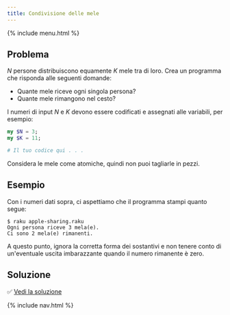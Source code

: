 ```yaml
---
title: Condivisione delle mele
---
```


{% include menu.html %}

## Problema

_N_ persone distribuiscono equamente _K_ mele tra di loro. Crea un programma che risponda alle seguenti domande:

* Quante mele riceve ogni singola persona?
* Quante mele rimangono nel cesto?

I numeri di input _N_ e _K_ devono essere codificati e assegnati alle variabili, per esempio:

```raku
my $N = 3;
my $K = 11;

# Il tuo codice qui . . .
```

Considera le mele come atomiche, quindi non puoi tagliarle in pezzi.

## Esempio

Con i numeri dati sopra, ci aspettiamo che il programma stampi quanto segue:

```console
$ raku apple-sharing.raku
Ogni persona riceve 3 mela(e).
Ci sono 2 mela(e) rimanenti.
```

A questo punto, ignora la corretta forma dei sostantivi e non tenere conto di un'eventuale uscita imbarazzante quando il numero rimanente è zero.

## Soluzione

✅ [Vedi la soluzione](solution)

{% include nav.html %}